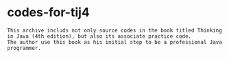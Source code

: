 # codes-for-tij4
    This archive includs not only source codes in the book titled Thinking in Java (4th edition), but also its associate practice code.
    The author use this book as his initial step to be a professional Java programmer.
